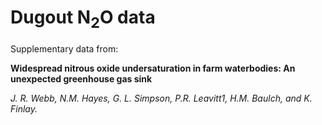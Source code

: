 # Dugout N<sub>2</sub>O data

Supplementary data from: 

**Widespread nitrous oxide undersaturation in farm waterbodies: An unexpected greenhouse gas sink**

*J. R. Webb, N.M. Hayes, G. L. Simpson, P.R. Leavitt1, H.M. Baulch, and K. Finlay.*

